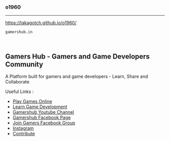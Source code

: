 ### o1960
---
https://takagotch.github.io/o1960/


```CNAME
gamershub.in
```

```
```

```
```









## Gamers Hub - Gamers and Game Developers Community

A Platform built for gamers and game developers - Learn, Share and Collaborate

Useful Links :

- [Play Games Online](https://takagotch.github.io/page351/)
- [Learn Game Development](https://tkvtv.com)
- [Gamershub Youtube Channel](https://www.youtube.com/channel/UCk92dcyJL1kl_JLljc6LxJQ)
- [Gamershub Facebook Page](https://www.facebook.com/takagotch)
- [Join Gamers Facebook Group](https://www.facebook.com/tkgcci)
- [Instagram](https://instagram.com/takagotch)
- [Contribute](https://github.com/takagotch)

